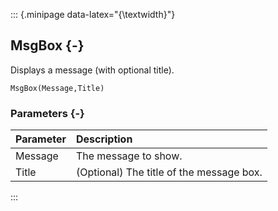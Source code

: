 ::: {.minipage data-latex="{\textwidth}"}
## MsgBox {-}

Displays a message (with optional title).

```{sql}
MsgBox(Message,Title)
```

### Parameters {-}

**Parameter** | **Description**
| :-- | :-- |
Message | The message to show.
Title | (Optional) The title of the message box.
:::
